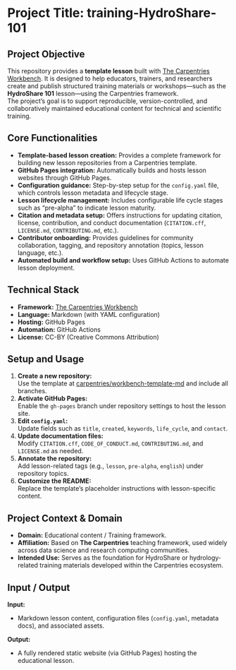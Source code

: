 # Project Title: **training-HydroShare-101**

## Project Objective  
This repository provides a **template lesson** built with [The Carpentries Workbench](https://carpentries.github.io/sandpaper-docs/). It is designed to help educators, trainers, and researchers create and publish structured training materials or workshops—such as the **HydroShare 101** lesson—using the Carpentries framework.  
The project’s goal is to support reproducible, version-controlled, and collaboratively maintained educational content for technical and scientific training.

## Core Functionalities  
- **Template-based lesson creation:** Provides a complete framework for building new lesson repositories from a Carpentries template.  
- **GitHub Pages integration:** Automatically builds and hosts lesson websites through GitHub Pages.  
- **Configuration guidance:** Step-by-step setup for the `config.yaml` file, which controls lesson metadata and lifecycle stage.  
- **Lesson lifecycle management:** Includes configurable life cycle stages such as “pre-alpha” to indicate lesson maturity.  
- **Citation and metadata setup:** Offers instructions for updating citation, license, contribution, and conduct documentation (`CITATION.cff`, `LICENSE.md`, `CONTRIBUTING.md`, etc.).  
- **Contributor onboarding:** Provides guidelines for community collaboration, tagging, and repository annotation (topics, lesson language, etc.).  
- **Automated build and workflow setup:** Uses GitHub Actions to automate lesson deployment.  

## Technical Stack  
- **Framework:** [The Carpentries Workbench](https://github.com/carpentries/workbench-template-md)  
- **Language:** Markdown (with YAML configuration)  
- **Hosting:** GitHub Pages  
- **Automation:** GitHub Actions  
- **License:** CC-BY (Creative Commons Attribution)  

## Setup and Usage  
1. **Create a new repository:**  
   Use the template at [carpentries/workbench-template-md](https://github.com/carpentries/workbench-template-md/generate) and include all branches.  
2. **Activate GitHub Pages:**  
   Enable the `gh-pages` branch under repository settings to host the lesson site.  
3. **Edit `config.yaml`:**  
   Update fields such as `title`, `created`, `keywords`, `life_cycle`, and `contact`.  
4. **Update documentation files:**  
   Modify `CITATION.cff`, `CODE_OF_CONDUCT.md`, `CONTRIBUTING.md`, and `LICENSE.md` as needed.  
5. **Annotate the repository:**  
   Add lesson-related tags (e.g., `lesson`, `pre-alpha`, `english`) under repository topics.  
6. **Customize the README:**  
   Replace the template’s placeholder instructions with lesson-specific content.  

## Project Context & Domain  
- **Domain:** Educational content / Training framework.  
- **Affiliation:** Based on **The Carpentries** teaching framework, used widely across data science and research computing communities.  
- **Intended Use:** Serves as the foundation for HydroShare or hydrology-related training materials developed within the Carpentries ecosystem.  

## Input / Output  
**Input:**  
- Markdown lesson content, configuration files (`config.yaml`, metadata docs), and associated assets.  

**Output:**  
- A fully rendered static website (via GitHub Pages) hosting the educational lesson.  
